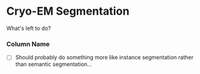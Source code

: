 # Cryo-EM Segmentation
What's left to do?

### Column Name
- [ ] Should probably do something more like instance segmentation rather than semantic segmentation... 
